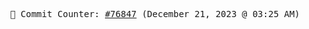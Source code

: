 <p align="center">
    <samp>
        📮 Commit Counter: <a href="https://github.com/Javascript-void0/Javascript-void0/commits/main">#76847</a> (December 21, 2023 @ 03:25 AM)
    </samp>
</p>